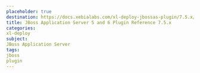 ```yaml
---
placeholder: true
destination: https://docs.xebialabs.com/xl-deploy-jbossas-plugin/7.5.x/jbossPluginManual.html
title: JBoss Application Server 5 and 6 Plugin Reference 7.5.x
categories:
xl-deploy
subject:
JBoss Application Server
tags:
jboss
plugin
---
```

